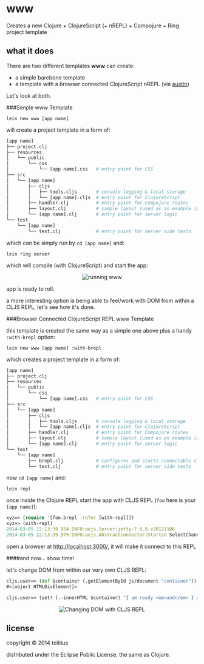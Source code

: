# www

Creates a new Clojure + ClojureScript (+ nREPL) + Compojure + Ring project template

## what it does

There are two different templates **www** can create:

* a simple barebone template 
* a template with a browser connected ClojureScript nREPL (via [austin](https://github.com/cemerick/austin))

Let's look at both.

###Simple www Template

```
lein new www [app name]
```

will create a project template in a form of:

```bash
[app name]
├── project.clj
├── resources
│   └── public
│       └── css
│           └── [app name].css   # entry point for CSS
├── src
│   └── [app name]
│       ├── cljs
│       │   ├── tools.cljs       # console logging & local storage
│       │   └── [app name].cljs  # entry point for ClojureScript
│       ├── handler.clj          # entry point for Compojure routes
│       ├── layout.clj           # sample layout (used as an example is "handler.clj")
│       └── [app name].clj       # entry point for server logic
└── test
    └── [app name]
        └── test.clj             # entry point for server side tests
```

which can be simply run by `cd [app name]` and:

```
lein ring server
```

which will compile (with ClojureScript) and start the app:

<p align="center">
  <img src="https://github.com/tolitius/www/raw/master/docs/www-run.png" alt="running www"/>
</p>

app is ready to roll.

a more interesting option is being able to feel/work with DOM from within a CLJS REPL, let's see how it's done.

###Browser Connected ClojureScript REPL www Template

this template is created the same way as a simple one above plus a handy `:with-brepl` option:

```
lein new www [app name] :with-brepl
```

which creates a project template in a form of:

```bash
[app name]
├── project.clj
├── resources
│   └── public
│       └── css
│           └── [app name].css   # entry point for CSS
├── src
│   └── [app name]
│       ├── cljs
│       │   ├── tools.cljs       # console logging & local storage
│       │   └── [app name].cljs  # entry point for ClojureScript
│       ├── handler.clj          # entry point for Compojure routes
│       ├── layout.clj           # sample layout (used as an example is "handler.clj")
│       └── [app name].clj       # entry point for server logic
└── test
    └── [app name]
        ├── brepl.clj            # configures and starts connectable cljs repl
        └── test.clj             # entry point for server side tests
```

now `cd [app name]` and:

```
lein repl
```

once inside the Clojure REPL start the app with CLJS REPL (`foo` here is your `[app name]`):

```clojure
xyz=> (require '[foo.brepl :refer [with-repl]])
xyz=> (with-repl)
2014-03-05 22:13:39.954:INFO:oejs.Server:jetty-7.6.8.v20121106
2014-03-05 22:13:39.979:INFO:oejs.AbstractConnector:Started SelectChannelConnector@0.0.0.0:3000
```

open a browser at [http://localhost:3000/](http://localhost:3000/), it will make it connect to this REPL

####and now... show time! 

let's change DOM from within our very own CLJS REPL:

```clojure
cljs.user=> (def $container (.getElementById js/document "container"))
#<[object HTMLDivElement]>

cljs.user=> (set! (.-innerHTML $container) "I am ready <em>and</em> I am being created!")
```
<p align="center">
  <img src="https://github.com/tolitius/www/raw/master/docs/via-brepl.png" alt="Changing DOM with CLJS REPL"/>
</p>

## license

copyright © 2014 tolitius

distributed under the Eclipse Public License, the same as Clojure.
